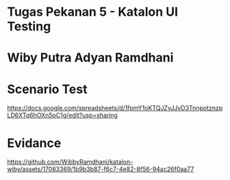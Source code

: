 # Tugas Pekanan 5 - Katalon UI Testing 
# Wiby Putra Adyan Ramdhani

# Scenario Test
https://docs.google.com/spreadsheets/d/1fpmY1oKTQJZyJJvD3TnnpotznzpLD6XTq6hOXn5pC1g/edit?usp=sharing

# Evidance
https://github.com/WibbyRamdhani/katalon-wiby/assets/17083369/1b9b3b87-f6c7-4e82-8f56-94ac26f0aa77

